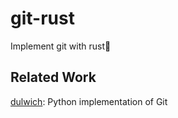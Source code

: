 # git-rust
Implement git with rust🦀

## Related Work
[dulwich](https://www.dulwich.io/): Python implementation of Git